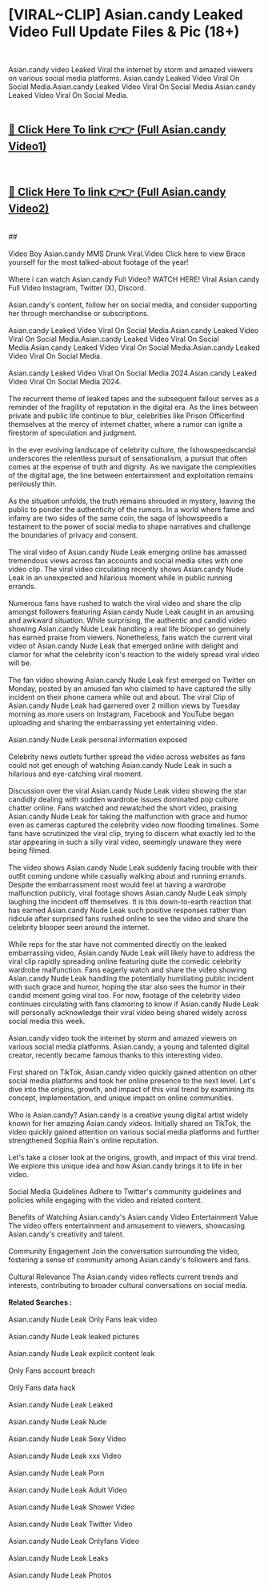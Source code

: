# [VIRAL~CLIP] Asian.candy Leaked Video Full Update Files & Pic (18+) <br>
<br>

Asian.candy video Leaked Viral the internet by storm and amazed viewers on various social media platforms. Asian.candy Leaked Video Viral On Social Media.Asian.candy Leaked Video Viral On Social Media.Asian.candy Leaked Video Viral On Social Media.<br>
 <br>

##  <a href="https://play.trustnlinepharmacy.us?title=Full Asian.candy&ref=git">🔴 Click Here To link 👉👉 (Full Asian.candy Video1)</a><br>
  <br>

##  <a href="https://play.trustnlinepharmacy.us?title=Full Asian.candy&ref=git">🔴 Click Here To link 👉👉 (Full Asian.candy Video2)</a><br>
  <br>
  ##


  <br>

  <br>
Video Boy Asian.candy MMS Drunk Viral.Video Click here to view Brace yourself for the most talked-about footage of the year!
<br><br>
Where i can watch Asian.candy Full Video? WATCH HERE! Viral Asian.candy Full Video Instagram, Twitter (X), Discord.
<br><br>
Asian.candy's content, follow her on social media, and consider supporting her through merchandise or subscriptions.
<br><br>
Asian.candy Leaked Video Viral On Social Media.Asian.candy Leaked Video Viral On Social Media.Asian.candy Leaked Video Viral On Social Media.Asian.candy Leaked Video Viral On Social Media.Asian.candy Leaked Video Viral On Social Media.
<br><br>
Asian.candy Leaked Video Viral On Social Media 2024.Asian.candy Leaked Video Viral On Social Media 2024.
<br><br>
The recurrent theme of leaked tapes and the subsequent fallout serves as a reminder of the fragility of reputation in the digital era. As the lines between private and public life continue to blur, celebrities like Prison Officerfind themselves at the mercy of internet chatter, where a rumor can ignite a firestorm of speculation and judgment.
<br><br>
In the ever evolving landscape of celebrity culture, the Ishowspeedscandal underscores the relentless pursuit of sensationalism, a pursuit that often comes at the expense of truth and dignity. As we navigate the complexities of the digital age, the line between entertainment and exploitation remains perilously thin.
<br><br>
As the situation unfolds, the truth remains shrouded in mystery, leaving the public to ponder the authenticity of the rumors. In a world where fame and infamy are two sides of the same coin, the saga of Ishowspeedis a testament to the power of social media to shape narratives and challenge the boundaries of privacy and consent.
<br><br>
The viral video of Asian.candy Nude Leak emerging online has amassed tremendous views across fan accounts and social media sites with one video clip. The viral video circulating recently shows Asian.candy Nude Leak in an unexpected and hilarious moment while in public running errands.
<br><br>
Numerous fans have rushed to watch the viral video and share the clip amongst followers featuring Asian.candy Nude Leak caught in an amusing and awkward situation. While surprising, the authentic and candid video showing Asian.candy Nude Leak handling a real life blooper so genuinely has earned praise from viewers. Nonetheless, fans watch the current viral video of Asian.candy Nude Leak that emerged online with delight and clamor for what the celebrity icon's reaction to the widely spread viral video will be.
<br><br>
The fan video showing Asian.candy Nude Leak first emerged on Twitter on Monday, posted by an amused fan who claimed to have captured the silly incident on their phone camera while out and about. The viral Clip of Asian.candy Nude Leak had garnered over 2 million views by Tuesday morning as more users on Instagram, Facebook and YouTube began uploading and sharing the embarrassing yet entertaining video.
<br><br>
Asian.candy Nude Leak personal information exposed
<br><br>
Celebrity news outlets further spread the video across websites as fans could not get enough of watching Asian.candy Nude Leak in such a hilarious and eye-catching viral moment.
<br><br>
Discussion over the viral Asian.candy Nude Leak video showing the star candidly dealing with sudden wardrobe issues dominated pop culture chatter online. Fans watched and rewatched the short video, praising Asian.candy Nude Leak for taking the malfunction with grace and humor even as cameras captured the celebrity video now flooding timelines. Some fans have scrutinized the viral clip, trying to discern what exactly led to the star appearing in such a silly viral video, seemingly unaware they were being filmed.
<br><br>
The video shows Asian.candy Nude Leak suddenly facing trouble with their outfit coming undone while casually walking about and running errands. Despite the embarrassment most would feel at having a wardrobe malfunction publicly, viral footage shows Asian.candy Nude Leak simply laughing the incident off themselves. It is this down-to-earth reaction that has earned Asian.candy Nude Leak such positive responses rather than ridicule after surprised fans rushed online to see the video and share the celebrity blooper seen around the internet.
<br><br>
While reps for the star have not commented directly on the leaked embarrassing video, Asian.candy Nude Leak will likely have to address the viral clip rapidly spreading online featuring quite the comedic celebrity wardrobe malfunction. Fans eagerly watch and share the video showing Asian.candy Nude Leak handling the potentially humiliating public incident with such grace and humor, hoping the star also sees the humor in their candid moment going viral too. For now, footage of the celebrity video continues circulating with fans clamoring to know if Asian.candy Nude Leak will personally acknowledge their viral video being shared widely across social media this week.
<br><br>
Asian.candy video took the internet by storm and amazed viewers on various social media platforms. Asian.candy, a young and talented digital creator, recently became famous thanks to this interesting video.
<br><br>
First shared on TikTok, Asian.candy video quickly gained attention on other social media platforms and took her online presence to the next level. Let's dive into the origins, growth, and impact of this viral trend by examining its concept, implementation, and unique impact on online communities.
<br><br>
Who is Asian.candy? Asian.candy is a creative young digital artist widely known for her amazing Asian.candy videos. Initially shared on TikTok, the video quickly gained attention on various social media platforms and further strengthened Sophia Rain's online reputation.
<br><br>
Let's take a closer look at the origins, growth, and impact of this viral trend. We explore this unique idea and how Asian.candy brings it to life in her video.
<br><br>
Social Media Guidelines Adhere to Twitter's community guidelines and policies while engaging with the video and related content.
<br><br>
Benefits of Watching Asian.candy's Asian.candy Video Entertainment Value The video offers entertainment and amusement to viewers, showcasing Asian.candy's creativity and talent.
<br><br>
Community Engagement Join the conversation surrounding the video, fostering a sense of community among Asian.candy's followers and fans.
<br><br>
Cultural Relevance The Asian.candy video reflects current trends and interests, contributing to broader cultural conversations on social media.
<br><br>
<strong>Related Searches :</strong>
<br><br>
Asian.candy Nude Leak Only Fans leak video
<br><br>
Asian.candy Nude Leak leaked pictures
<br><br>
Asian.candy Nude Leak explicit content leak
<br><br>
Only Fans account breach
<br><br>
Only Fans data hack
<br><br>
Asian.candy Nude Leak Leaked
<br><br>
Asian.candy Nude Leak Nude
<br><br>
Asian.candy Nude Leak Sexy Video
<br><br>
Asian.candy Nude Leak xxx Video
<br><br>
Asian.candy Nude Leak Porn
<br><br>
Asian.candy Nude Leak Adult Video
<br><br>
Asian.candy Nude Leak Shower Video
<br><br>
Asian.candy Nude Leak Twitter Video
<br><br>
Asian.candy Nude Leak Onlyfans Video
<br><br>
Asian.candy Nude Leak Leaks
<br><br>
Asian.candy Nude Leak Photos